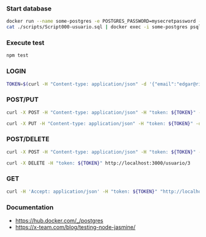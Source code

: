 
### Start database
```sh
docker run --name some-postgres -e POSTGRES_PASSWORD=mysecretpassword -p 5432:5432 -d postgres
cat ./scripts/Script000-usuario.sql | docker exec -i some-postgres psql -U postgres -d postgres
```

### Execute test
```sh
npm test
```

### LOGIN
```sh
TOKEN=$(curl -H "Content-type: application/json" -d '{"email":"edgar@rios.navarro", "password":"123456"}' http://localhost:3000/login | jq -r '.token')
```

### POST/PUT
```sh
curl -X POST -H "Content-type: application/json" -H "token: ${TOKEN}" -d '{"nombre":"Belen","email":"belen@rios.badajuz", "password":"123456"}' http://localhost:3000/usuario

curl -X PUT -H "Content-type: application/json" -H "token: ${TOKEN}" -d '{"img":"Belencita.jpg"}' http://localhost:3000/usuario/2
```

### POST/DELETE
```sh
curl -X POST -H "Content-type: application/json" -H "token: ${TOKEN}" -d '{"nombre":"Carmen","email":"carmen@navarro.rojas", "password":"123456"}' http://localhost:3000/usuario

curl -X DELETE -H "token: ${TOKEN}" http://localhost:3000/usuario/3
```

### GET
```sh
curl -H 'Accept: application/json' -H "token: ${TOKEN}" "http://localhost:3000/usuario?desde=0&limite=10" 
```

### Documentation
* https://hub.docker.com/_/postgres
* https://x-team.com/blog/testing-node-jasmine/
